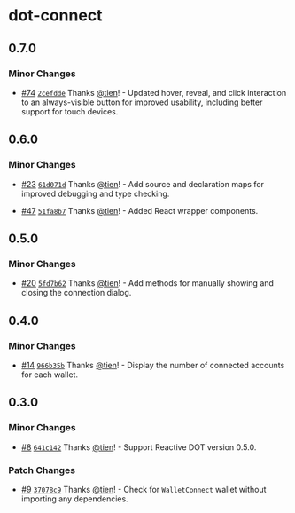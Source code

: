 # dot-connect

## 0.7.0

### Minor Changes

- [#74](https://github.com/tien/dot-connect/pull/74) [`2cefdde`](https://github.com/tien/dot-connect/commit/2cefddee904ec04f2b08adfd5d492a42f007e190) Thanks [@tien](https://github.com/tien)! - Updated hover, reveal, and click interaction to an always-visible button for improved usability, including better support for touch devices.

## 0.6.0

### Minor Changes

- [#23](https://github.com/tien/dot-connect/pull/23) [`61d071d`](https://github.com/tien/dot-connect/commit/61d071d20d9c8314b9683defacea53bb8696caa1) Thanks [@tien](https://github.com/tien)! - Add source and declaration maps for improved debugging and type checking.

- [#47](https://github.com/tien/dot-connect/pull/47) [`51fa8b7`](https://github.com/tien/dot-connect/commit/51fa8b7e62cd3f48e47db13d6e992758cb2f67e0) Thanks [@tien](https://github.com/tien)! - Added React wrapper components.

## 0.5.0

### Minor Changes

- [#20](https://github.com/tien/dot-connect/pull/20) [`5fd7b62`](https://github.com/tien/dot-connect/commit/5fd7b6215b26616c16705a798dd592b3eaf92022) Thanks [@tien](https://github.com/tien)! - Add methods for manually showing and closing the connection dialog.

## 0.4.0

### Minor Changes

- [#14](https://github.com/tien/dot-connect/pull/14) [`966b35b`](https://github.com/tien/dot-connect/commit/966b35ba675e1fe39a491a22033cc758e4f999be) Thanks [@tien](https://github.com/tien)! - Display the number of connected accounts for each wallet.

## 0.3.0

### Minor Changes

- [#8](https://github.com/tien/dot-connect/pull/8) [`641c142`](https://github.com/tien/dot-connect/commit/641c1426b786bc59827d4cd48536059c493cf7a9) Thanks [@tien](https://github.com/tien)! - Support Reactive DOT version 0.5.0.

### Patch Changes

- [#9](https://github.com/tien/dot-connect/pull/9) [`37078c9`](https://github.com/tien/dot-connect/commit/37078c9e3ff563c6eb41e2c2263ea2da030e4eac) Thanks [@tien](https://github.com/tien)! - Check for `WalletConnect` wallet without importing any dependencies.
